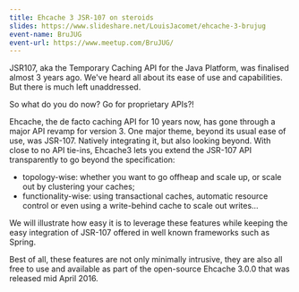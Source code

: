 ```yaml
---
title: Ehcache 3 JSR-107 on steroids
slides: https://www.slideshare.net/LouisJacomet/ehcache-3-brujug
event-name: BruJUG
event-url: https://www.meetup.com/BruJUG/
---
```


JSR107, aka the Temporary Caching API for the Java Platform, was finalised almost 3 years ago. We've heard all about its ease of use and capabilities. But there is much left unaddressed.

So what do you do now? Go for proprietary APIs?!

Ehcache, the de facto caching API for 10 years now, has gone through a major API revamp for version 3. One major theme, beyond its usual ease of use, was JSR-107. Natively integrating it, but also looking beyond. With close to no API tie-ins, Ehcache3 lets you extend the JSR-107 API transparently to go beyond the specification:

* topology-wise: whether you want to go offheap and scale up, or scale out by clustering your caches;
* functionality-wise: using transactional caches, automatic resource control or even using a write-behind cache to scale out writes…

We will illustrate how easy it is to leverage these features while keeping the easy integration of JSR-107 offered in well known frameworks such as Spring.

Best of all, these features are not only minimally intrusive, they are also all free to use and available as part of the open-source Ehcache 3.0.0 that was released mid April 2016.